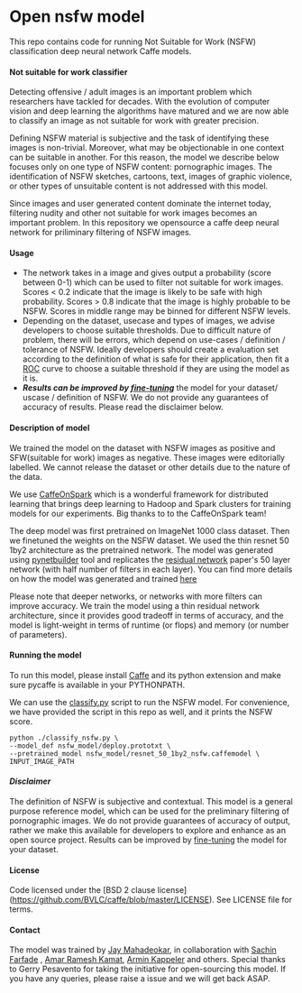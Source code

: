 # Open nsfw model
This repo contains code for running Not Suitable for Work (NSFW) classification deep neural network Caffe models.

#### Not suitable for work classifier
Detecting offensive / adult images is an important problem which researchers have tackled for decades. With the evolution of computer vision and deep learning the algorithms have matured and we are now able to classify an image as not suitable for work with greater precision.

Defining NSFW material is subjective and the task of identifying these images is non-trivial. Moreover, what may be objectionable in one context can be suitable in another. For this reason, the model we describe below focuses only on one type of NSFW content: pornographic images. The identification of NSFW sketches, cartoons, text, images of graphic violence, or other types of unsuitable content is not addressed with this model.

Since images and user generated content dominate the internet today, filtering nudity and other not suitable for work images becomes an important problem. In this repository we opensource a caffe deep neural network for priliminary filtering of NSFW images. 

#### Usage

* The network takes in a image and gives output a probability (score between 0-1) which can be used to filter not suitable for work images. Scores < 0.2 indicate that the image is likely to be safe with high probability. Scores > 0.8 indicate that the image is highly probable to be NSFW. Scores in middle range may be binned for different NSFW levels. 
* Depending on the dataset, usecase and types of images, we advise developers to choose suitable thresholds. Due to difficult nature of problem, there will be errors, which depend on use-cases / definition / tolerance of NSFW.  Ideally developers should create a evaluation set according to the definition of what is safe for their application, then fit a [ROC](https://en.wikipedia.org/wiki/Receiver_operating_characteristic) curve to choose a suitable threshold if they are using the model as it is. 
* ***Results can be improved by [fine-tuning](http://caffe.berkeleyvision.org/gathered/examples/finetune_flickr_style.html)*** the model for your dataset/ uscase / definition of NSFW. We do not provide any guarantees of accuracy of results. Please read the disclaimer below.

#### Description of model
We trained the model on the dataset with NSFW images as positive and SFW(suitable for work) images as negative. These images were editorially labelled. We cannot release the dataset or other details due to the nature of the data. 

We use [CaffeOnSpark](https://github.com/yahoo/CaffeOnSpark) which is a wonderful framework for distributed learning that brings deep learning to Hadoop and Spark clusters for training models for our experiments. Big thanks to to the CaffeOnSpark team!

The deep model was first pretrained on ImageNet 1000 class dataset. Then we finetuned the weights on the NSFW dataset.
We used the thin resnet 50 1by2 architecture as the pretrained network. The model was generated using [pynetbuilder](https://github.com/jay-mahadeokar/pynetbuilder) tool and replicates the [residual network](https://arxiv.org/pdf/1512.03385v1.pdf) paper's 50 layer network (with half number of filters in each layer).  You can find more details on how the model was generated and trained [here](https://github.com/jay-mahadeokar/pynetbuilder/tree/master/models/imagenet)

Please note that deeper networks, or networks with more filters can improve accuracy. We train the model using a thin residual network architecture, since it provides good tradeoff in terms of accuracy, and the model is light-weight in terms of runtime (or flops) and memory (or number of parameters).

#### Running the model
To run this model, please install [Caffe](https://github.com/BVLC/caffe) and its python extension and make sure pycaffe is available in your PYTHONPATH.

We can use the [classify.py](https://github.com/BVLC/caffe/blob/master/python/classify.py) script to run the NSFW model. For convenience, we have provided the script in this repo as well, and it prints the NSFW score. 

 ```
 python ./classify_nsfw.py \
 --model_def nsfw_model/deploy.prototxt \
 --pretrained_model nsfw_model/resnet_50_1by2_nsfw.caffemodel \
 INPUT_IMAGE_PATH 
 ```
 
#### ***Disclaimer***
The definition of NSFW is subjective and contextual. This model is a general purpose reference model, which can be used for the preliminary filtering of pornographic images. We do not provide guarantees of accuracy of output, rather we make this available for developers to explore and enhance as an open source project. Results can be improved by [fine-tuning](http://caffe.berkeleyvision.org/gathered/examples/finetune_flickr_style.html) the model for your dataset.

#### License
Code licensed under the [BSD 2 clause license] (https://github.com/BVLC/caffe/blob/master/LICENSE). See LICENSE file for terms.

#### Contact
The model was trained by [Jay Mahadeokar](https://github.com/jay-mahadeokar/),  in collaboration with [Sachin Farfade](https://github.com/sachinfarfade/) , [Amar Ramesh Kamat](https://github.com/amar-kamat), [Armin Kappeler](https://github.com/akappeler) and others. Special thanks to Gerry Pesavento for taking the initiative for open-sourcing this model. If you have any queries, please raise a issue and we will get back ASAP.

